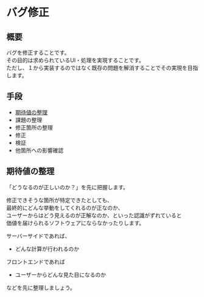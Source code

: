 # バグ修正

## 概要

バグを修正することです。  
その目的は求められているUI・処理を実現することです。  
ただし、１から実装するのではなく既存の問題を解消することでその実現を目指します。

## 手段

* [期待値の整理](#期待値の整理)
* 課題の整理
* 修正箇所の整理
* 修正
* 検証
* 他箇所への影響確認

## 期待値の整理

「どうなるのが正しいのか？」を先に把握します。

修正できそうな箇所が特定できたとしても、  
最終的にどんな挙動をしてくれるのが正なのか、  
ユーザーからはどう見えるのが正解なのか、といった認識がずれていると  
価値を届けられるソフトウェアにならなかったりします。

サーバーサイドであれば、

* どんな計算が行われるのか

フロントエンドであれば

* ユーザーからどんな見た目になるのか

などを先に整理しましょう。
